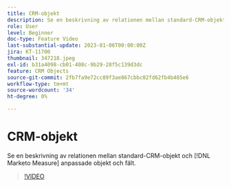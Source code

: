 ```yaml
---
title: CRM-objekt
description: Se en beskrivning av relationen mellan standard-CRM-objekt och [!DNL Marketo Measure] anpassade objekt och fält.
role: User
level: Beginner
doc-type: Feature Video
last-substantial-update: 2023-01-06T00:00:00Z
jira: KT-11700
thumbnail: 347218.jpeg
exl-id: b31a4098-cb01-408c-9b29-28f5c139d3dc
feature: CRM Objects
source-git-commit: 2fb7fa9e72cc89f3ae867cbbc02fd62fb4b485e6
workflow-type: tm+mt
source-wordcount: '34'
ht-degree: 0%

---
```


# CRM-objekt

Se en beskrivning av relationen mellan standard-CRM-objekt och [!DNL Marketo Measure] anpassade objekt och fält.

>[!VIDEO](https://video.tv.adobe.com/v/347218/?quality=12&learn=on)
